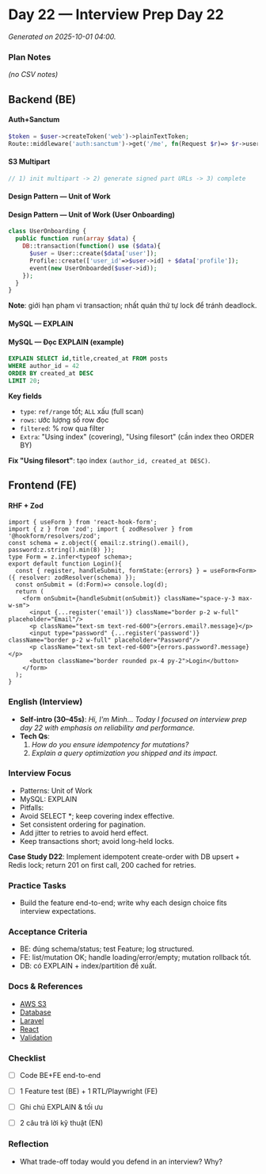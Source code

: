 # Day 22 — Interview Prep Day 22

_Generated on 2025-10-01 04:00._

### Plan Notes
_(no CSV notes)_

## Backend (BE)

#### Auth+Sanctum
```php
$token = $user->createToken('web')->plainTextToken;
Route::middleware('auth:sanctum')->get('/me', fn(Request $r)=> $r->user());
```

#### S3 Multipart
```php
// 1) init multipart -> 2) generate signed part URLs -> 3) complete
```

#### Design Pattern — Unit of Work
#### Design Pattern — Unit of Work (User Onboarding)
```php
class UserOnboarding {
  public function run(array $data) {
    DB::transaction(function() use ($data){
      $user = User::create($data['user']);
      Profile::create(['user_id'=>$user->id] + $data['profile']);
      event(new UserOnboarded($user->id));
    });
  }
}
```
**Note**: giới hạn phạm vi transaction; nhất quán thứ tự lock để tránh deadlock.


#### MySQL — EXPLAIN
#### MySQL — Đọc EXPLAIN (example)
```sql
EXPLAIN SELECT id,title,created_at FROM posts
WHERE author_id = 42
ORDER BY created_at DESC
LIMIT 20;
```
**Key fields**  
- `type`: `ref/range` tốt; `ALL` xấu (full scan)  
- `rows`: ước lượng số row đọc  
- `filtered`: % row qua filter  
- `Extra`: "Using index" (covering), "Using filesort" (cần index theo ORDER BY)

**Fix "Using filesort"**: tạo index `(author_id, created_at DESC)`.


## Frontend (FE)

#### RHF + Zod
```tsx
import { useForm } from 'react-hook-form';
import { z } from 'zod'; import { zodResolver } from '@hookform/resolvers/zod';
const schema = z.object({ email:z.string().email(), password:z.string().min(8) });
type Form = z.infer<typeof schema>;
export default function Login(){
  const { register, handleSubmit, formState:{errors} } = useForm<Form>({ resolver: zodResolver(schema) });
  const onSubmit = (d:Form)=> console.log(d);
  return (
    <form onSubmit={handleSubmit(onSubmit)} className="space-y-3 max-w-sm">
      <input {...register('email')} className="border p-2 w-full" placeholder="Email"/>
      <p className="text-sm text-red-600">{errors.email?.message}</p>
      <input type="password" {...register('password')} className="border p-2 w-full" placeholder="Password"/>
      <p className="text-sm text-red-600">{errors.password?.message}</p>
      <button className="border rounded px-4 py-2">Login</button>
    </form>
  );
}
```

### English (Interview)
- **Self-intro (30–45s)**: *Hi, I'm Minh… Today I focused on interview prep day 22 with emphasis on reliability and performance.*
- **Tech Qs**:  
  1) *How do you ensure idempotency for mutations?*  
  2) *Explain a query optimization you shipped and its impact.*


### Interview Focus
- Patterns: Unit of Work
- MySQL: EXPLAIN
- Pitfalls:
- Avoid SELECT *; keep covering index effective.
- Set consistent ordering for pagination.
- Add jitter to retries to avoid herd effect.
- Keep transactions short; avoid long-held locks.

**Case Study D22**: Implement idempotent create-order with DB upsert + Redis lock; return 201 on first call, 200 cached for retries.

### Practice Tasks
- Build the feature end-to-end; write why each design choice fits interview expectations.

### Acceptance Criteria
- BE: đúng schema/status; test Feature; log structured.
- FE: list/mutation OK; handle loading/error/empty; mutation rollback tốt.
- DB: có EXPLAIN + index/partition đề xuất.


### Docs & References
- [AWS S3](https://docs.aws.amazon.com/AmazonS3/latest/userguide/mpuoverview.html)
- [Database](https://dev.mysql.com/doc/)
- [Laravel](https://laravel.com/docs)
- [React](https://react.dev/learn)
- [Validation](https://laravel.com/docs/validation)

### Checklist
- [ ] Code BE+FE end-to-end
- [ ] 1 Feature test (BE) + 1 RTL/Playwright (FE)
- [ ] Ghi chú EXPLAIN & tối ưu
- [ ] 2 câu trả lời kỹ thuật (EN)


### Reflection
- What trade-off today would you defend in an interview? Why?